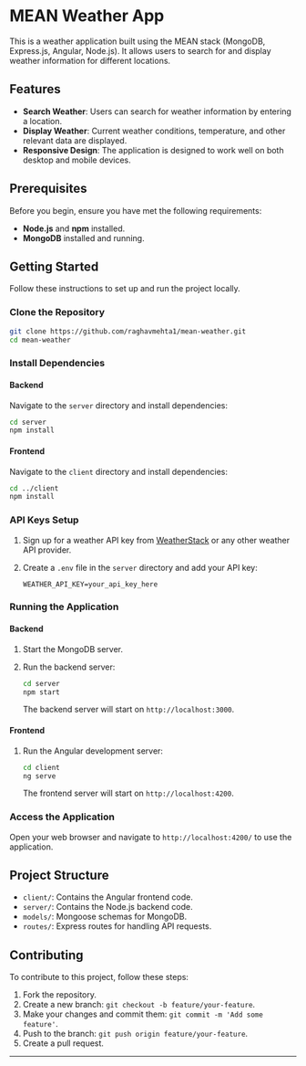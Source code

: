 
# MEAN Weather App

This is a weather application built using the MEAN stack (MongoDB, Express.js, Angular, Node.js). It allows users to search for and display weather information for different locations.

## Features

- **Search Weather**: Users can search for weather information by entering a location.
- **Display Weather**: Current weather conditions, temperature, and other relevant data are displayed.
- **Responsive Design**: The application is designed to work well on both desktop and mobile devices.

## Prerequisites

Before you begin, ensure you have met the following requirements:

- **Node.js** and **npm** installed.
- **MongoDB** installed and running.

## Getting Started

Follow these instructions to set up and run the project locally.

### Clone the Repository

```bash
git clone https://github.com/raghavmehta1/mean-weather.git
cd mean-weather
```

### Install Dependencies

#### Backend

Navigate to the `server` directory and install dependencies:

```bash
cd server
npm install
```

#### Frontend

Navigate to the `client` directory and install dependencies:

```bash
cd ../client
npm install
```

### API Keys Setup

1. Sign up for a weather API key from [WeatherStack](https://weatherstack.com/documentation) or any other weather API provider.
2. Create a `.env` file in the `server` directory and add your API key:

   ```env
   WEATHER_API_KEY=your_api_key_here
   ```

### Running the Application

#### Backend

1. Start the MongoDB server.
2. Run the backend server:

   ```bash
   cd server
   npm start
   ```

   The backend server will start on `http://localhost:3000`.

#### Frontend

1. Run the Angular development server:

   ```bash
   cd client
   ng serve
   ```

   The frontend server will start on `http://localhost:4200`.

### Access the Application

Open your web browser and navigate to `http://localhost:4200/` to use the application.

## Project Structure

- `client/`: Contains the Angular frontend code.
- `server/`: Contains the Node.js backend code.
- `models/`: Mongoose schemas for MongoDB.
- `routes/`: Express routes for handling API requests.

## Contributing

To contribute to this project, follow these steps:

1. Fork the repository.
2. Create a new branch: `git checkout -b feature/your-feature`.
3. Make your changes and commit them: `git commit -m 'Add some feature'`.
4. Push to the branch: `git push origin feature/your-feature`.
5. Create a pull request.



---


